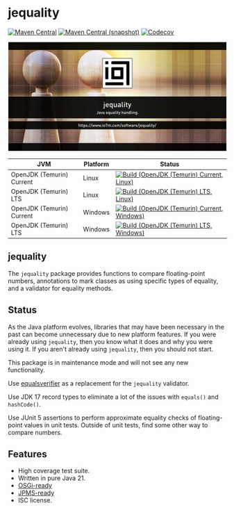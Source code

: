 jequality
===

[![Maven Central](https://img.shields.io/maven-central/v/com.io7m.jequality/com.io7m.jequality.svg?style=flat-square)](http://search.maven.org/#search%7Cga%7C1%7Cg%3A%22com.io7m.jequality%22)
[![Maven Central (snapshot)](https://img.shields.io/nexus/s/com.io7m.jequality/com.io7m.jequality?server=https%3A%2F%2Fs01.oss.sonatype.org&style=flat-square)](https://s01.oss.sonatype.org/content/repositories/snapshots/com/io7m/jequality/)
[![Codecov](https://img.shields.io/codecov/c/github/io7m-com/jequality.svg?style=flat-square)](https://codecov.io/gh/io7m-com/jequality)

![com.io7m.jequality](./src/site/resources/jequality.jpg?raw=true)

| JVM | Platform | Status |
|-----|----------|--------|
| OpenJDK (Temurin) Current | Linux | [![Build (OpenJDK (Temurin) Current, Linux)](https://img.shields.io/github/actions/workflow/status/io7m-com/jequality/main.linux.temurin.current.yml)](https://www.github.com/io7m-com/jequality/actions?query=workflow%3Amain.linux.temurin.current)|
| OpenJDK (Temurin) LTS | Linux | [![Build (OpenJDK (Temurin) LTS, Linux)](https://img.shields.io/github/actions/workflow/status/io7m-com/jequality/main.linux.temurin.lts.yml)](https://www.github.com/io7m-com/jequality/actions?query=workflow%3Amain.linux.temurin.lts)|
| OpenJDK (Temurin) Current | Windows | [![Build (OpenJDK (Temurin) Current, Windows)](https://img.shields.io/github/actions/workflow/status/io7m-com/jequality/main.windows.temurin.current.yml)](https://www.github.com/io7m-com/jequality/actions?query=workflow%3Amain.windows.temurin.current)|
| OpenJDK (Temurin) LTS | Windows | [![Build (OpenJDK (Temurin) LTS, Windows)](https://img.shields.io/github/actions/workflow/status/io7m-com/jequality/main.windows.temurin.lts.yml)](https://www.github.com/io7m-com/jequality/actions?query=workflow%3Amain.windows.temurin.lts)|

## jequality

The `jequality` package provides functions to compare floating-point numbers,
annotations to mark classes as using specific types of equality, and a validator
for equality methods.

## Status

As the Java platform evolves, libraries that may have been necessary in the
past can become unnecessary due to new platform features. If you were already
using `jequality`, then you know what it does and why you were using it. If
you aren't already using `jequality`, then you should not start.

This package is in maintenance mode and will not see any new functionality.

Use [equalsverifier](https://jqno.nl/equalsverifier/) as a replacement for
the `jequality` validator.

Use JDK 17 record types to eliminate a lot of the issues with `equals()` and
`hashCode()`.

Use JUnit 5 assertions to perform approximate equality checks of floating-point
values in unit tests. Outside of unit tests, find some other way to compare
numbers.

## Features

* High coverage test suite.
* Written in pure Java 21.
* [OSGi-ready](https://www.osgi.org/)
* [JPMS-ready](https://en.wikipedia.org/wiki/Java_Platform_Module_System)
* ISC license.

